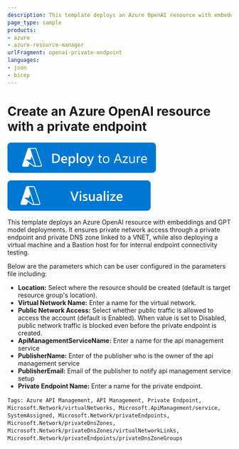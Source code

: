 ```yaml
---
description: This template deploys an Azure OpenAI resource with embeddings and GPT model deployments. It ensures private network access through a private endpoint and private DNS zone linked to a VNET, while also deploying a virtual machine and a Bastion host for for internal endpoint connectivity testing.
page_type: sample
products:
- azure
- azure-resource-manager
urlFragment: openai-private-endpoint
languages:
- json
- bicep
---
```

# Create an Azure OpenAI resource with a private endpoint

[![Deploy To Azure](https://raw.githubusercontent.com/Azure/azure-quickstart-templates/master/1-CONTRIBUTION-GUIDE/images/deploytoazure.svg?sanitize=true)](https://portal.azure.com/#create/Microsoft.Template/uri/https%3A%2F%2Fraw.githubusercontent.com%2Fj-d-harvey%2FOpenAItemplates%2Fblob%2Fmain%2Fazuredeploy.json)

[![Visualize](https://raw.githubusercontent.com/Azure/azure-quickstart-templates/master/1-CONTRIBUTION-GUIDE/images/visualizebutton.svg?sanitize=true)](http://armviz.io/#/?load=https%3A%2F%2Fraw.githubusercontent.com%2FAzure%2Fazure-quickstart-templates%2Fmaster%2Fquickstarts%2Fmicrosoft.apimanagement%2Fapi-management-private-endpoint%2Fazuredeploy.json)

This template deploys an Azure OpenAI resource with embeddings and GPT model deployments. It ensures private network access through a private endpoint and private DNS zone linked to a VNET, while also deploying a virtual machine and a Bastion host for for internal endpoint connectivity testing.

Below are the parameters which can be user configured in the parameters file including:

- **Location:** Select where the resource should be created (default is target resource group's location).
- **Virtual Network Name:** Enter a name for the virtual network.
- **Public Network Access:** Select whether public traffic is allowed to access the account (default is Enabled). When value is set to Disabled, public network traffic is blocked even before the private endpoint is created.
- **ApiManagementServiceName:** Enter a name for the api management service
- **PublisherName:** Enter of the publisher who is the owner of the api management service
- **PublisherEmail:** Email of the publisher to notify api management service setup
- **Private Endpoint Name:** Enter a name for the private endpoint.

`Tags: Azure API Management, API Management, Private Endpoint, Microsoft.Network/virtualNetworks, Microsoft.ApiManagement/service, SystemAssigned, Microsoft.Network/privateEndpoints, Microsoft.Network/privateDnsZones, Microsoft.Network/privateDnsZones/virtualNetworkLinks, Microsoft.Network/privateEndpoints/privateDnsZoneGroups`